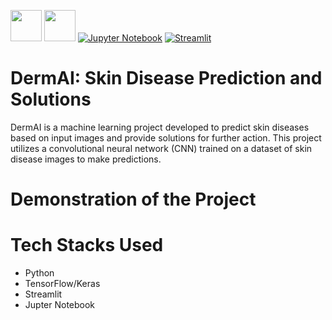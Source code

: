 [<img src="https://upload.wikimedia.org/wikipedia/commons/thumb/0/0e/Intel_logo_%282020%2C_light_blue%29.svg/300px-Intel_logo_%282020%2C_light_blue%29.svg.png" width="50">](https://www.intel.com/)
[<img src="https://www.intel.com/content/dam/develop/public/us/en/images/admin/oneapi-logo-rev-4x3-rwd.png" width="50">](https://www.intel.com/)
[![Jupyter Notebook](https://img.shields.io/badge/Jupyter%20Notebook-%23F37626.svg?style=flat&logo=jupyter&logoColor=white)](https://jupyter.org/)
[![Streamlit](https://img.shields.io/badge/Streamlit-%23000.svg?style=flat&logo=Streamlit&logoColor=white)](https://streamlit.io/)

# DermAI: Skin Disease Prediction and Solutions

DermAI is a machine learning project developed to predict skin diseases based on input images and provide solutions for further action. This project utilizes a convolutional neural network (CNN) trained on a dataset of skin disease images to make predictions.

# Demonstration of the Project

# Tech Stacks Used

- Python
- TensorFlow/Keras
- Streamlit
- Jupter Notebook
